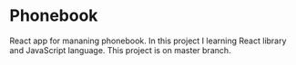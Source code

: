 # Phonebook
React app for mananing phonebook.
In this project I learning React library and JavaScript language.
This project is on master branch.
